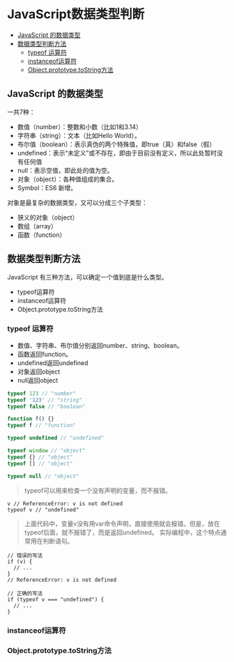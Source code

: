 # JavaScript数据类型判断

- [JavaScript 的数据类型](#JavaScript-的数据类型)
- [数据类型判断方法](#数据类型判断方法)
  - [typeof 运算符](#typeof-运算符)
  - [instanceof运算符](#instanceof运算符)
  - [Object.prototype.toString方法](#Object.prototype.toString方法)

## JavaScript 的数据类型

一共7种：

* 数值（number）：整数和小数（比如1和3.14）
* 字符串（string）：文本（比如Hello World）。
* 布尔值（boolean）：表示真伪的两个特殊值，即true（真）和false（假）
* undefined：表示“未定义”或不存在，即由于目前没有定义，所以此处暂时没有任何值
* null：表示空值，即此处的值为空。
* 对象（object）：各种值组成的集合。
* Symbol：ES6 新增。

对象是最复杂的数据类型，又可以分成三个子类型：

* 狭义的对象（object）
* 数组（array）
* 函数（function）

## 数据类型判断方法

JavaScript 有三种方法，可以确定一个值到底是什么类型。

* typeof运算符
* instanceof运算符
* Object.prototype.toString方法

### typeof 运算符

* 数值、字符串、布尔值分别返回number、string、boolean。
* 函数返回function。
* undefined返回undefined
* 对象返回object
* null返回object

```javascript
typeof 123 // "number"
typeof '123' // "string"
typeof false // "boolean"

function f() {}
typeof f // "function"

typeof undefined // "undefined"

typeof window // "object"
typeof {} // "object"
typeof [] // "object"

typeof null // "object"
```

> typeof可以用来检查一个没有声明的变量，而不报错。
```
v // ReferenceError: v is not defined
typeof v // "undefined"
```
> 上面代码中，变量v没有用var命令声明，直接使用就会报错。但是，放在typeof后面，就不报错了，而是返回undefined。
> 实际编程中，这个特点通常用在判断语句。
```
// 错误的写法
if (v) {
  // ...
}
// ReferenceError: v is not defined

// 正确的写法
if (typeof v === "undefined") {
  // ...
}
```

### instanceof运算符
### Object.prototype.toString方法
